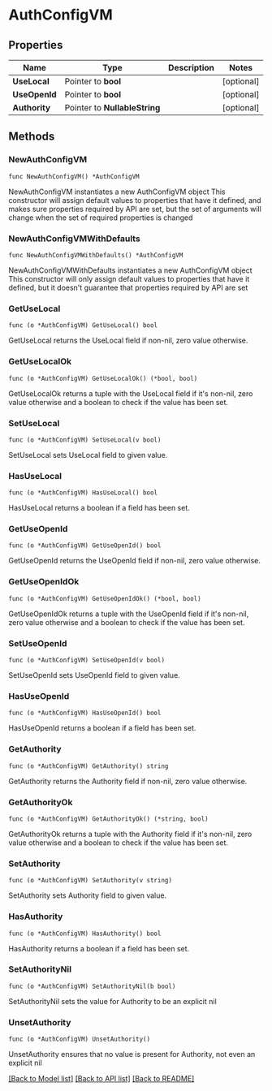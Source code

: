 # AuthConfigVM

## Properties

Name | Type | Description | Notes
------------ | ------------- | ------------- | -------------
**UseLocal** | Pointer to **bool** |  | [optional] 
**UseOpenId** | Pointer to **bool** |  | [optional] 
**Authority** | Pointer to **NullableString** |  | [optional] 

## Methods

### NewAuthConfigVM

`func NewAuthConfigVM() *AuthConfigVM`

NewAuthConfigVM instantiates a new AuthConfigVM object
This constructor will assign default values to properties that have it defined,
and makes sure properties required by API are set, but the set of arguments
will change when the set of required properties is changed

### NewAuthConfigVMWithDefaults

`func NewAuthConfigVMWithDefaults() *AuthConfigVM`

NewAuthConfigVMWithDefaults instantiates a new AuthConfigVM object
This constructor will only assign default values to properties that have it defined,
but it doesn't guarantee that properties required by API are set

### GetUseLocal

`func (o *AuthConfigVM) GetUseLocal() bool`

GetUseLocal returns the UseLocal field if non-nil, zero value otherwise.

### GetUseLocalOk

`func (o *AuthConfigVM) GetUseLocalOk() (*bool, bool)`

GetUseLocalOk returns a tuple with the UseLocal field if it's non-nil, zero value otherwise
and a boolean to check if the value has been set.

### SetUseLocal

`func (o *AuthConfigVM) SetUseLocal(v bool)`

SetUseLocal sets UseLocal field to given value.

### HasUseLocal

`func (o *AuthConfigVM) HasUseLocal() bool`

HasUseLocal returns a boolean if a field has been set.

### GetUseOpenId

`func (o *AuthConfigVM) GetUseOpenId() bool`

GetUseOpenId returns the UseOpenId field if non-nil, zero value otherwise.

### GetUseOpenIdOk

`func (o *AuthConfigVM) GetUseOpenIdOk() (*bool, bool)`

GetUseOpenIdOk returns a tuple with the UseOpenId field if it's non-nil, zero value otherwise
and a boolean to check if the value has been set.

### SetUseOpenId

`func (o *AuthConfigVM) SetUseOpenId(v bool)`

SetUseOpenId sets UseOpenId field to given value.

### HasUseOpenId

`func (o *AuthConfigVM) HasUseOpenId() bool`

HasUseOpenId returns a boolean if a field has been set.

### GetAuthority

`func (o *AuthConfigVM) GetAuthority() string`

GetAuthority returns the Authority field if non-nil, zero value otherwise.

### GetAuthorityOk

`func (o *AuthConfigVM) GetAuthorityOk() (*string, bool)`

GetAuthorityOk returns a tuple with the Authority field if it's non-nil, zero value otherwise
and a boolean to check if the value has been set.

### SetAuthority

`func (o *AuthConfigVM) SetAuthority(v string)`

SetAuthority sets Authority field to given value.

### HasAuthority

`func (o *AuthConfigVM) HasAuthority() bool`

HasAuthority returns a boolean if a field has been set.

### SetAuthorityNil

`func (o *AuthConfigVM) SetAuthorityNil(b bool)`

 SetAuthorityNil sets the value for Authority to be an explicit nil

### UnsetAuthority
`func (o *AuthConfigVM) UnsetAuthority()`

UnsetAuthority ensures that no value is present for Authority, not even an explicit nil

[[Back to Model list]](../README.md#documentation-for-models) [[Back to API list]](../README.md#documentation-for-api-endpoints) [[Back to README]](../README.md)


